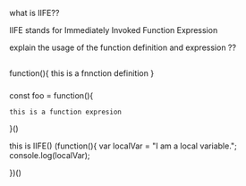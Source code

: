 what is IIFE??

IIFE stands for Immediately Invoked Function Expression

explain the usage of the function definition and expression ??

##

function(){
this is a fnnction definition
}

###

const foo = function(){

    this is a function expresion

}()

this is IIFE()
(function(){
var localVar = "I am a local variable.";
console.log(localVar);

})()
